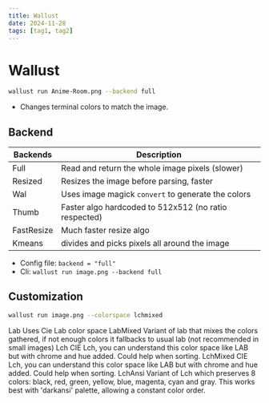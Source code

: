 ```yaml
---
title: Wallust
date: 2024-11-28
tags: [tag1, tag2]
---
```


# Wallust

```bash
wallust run Anime-Room.png --backend full
```

- Changes terminal colors to match the image.

## Backend

| Backends   | Description                                           |
| ---------- | ----------------------------------------------------- |
| Full       | Read and return the whole image pixels (slower)       |
| Resized    | Resizes the image before parsing, faster              |
| Wal        | Uses image magick `convert` to generate the colors    |
| Thumb      | Faster algo hardcoded to 512x512 (no ratio respected) |
| FastResize | Much faster resize algo                               |
| Kmeans     | divides and picks pixels all around the image         |

- Config file: `backend = "full"`
- Cli: `wallust run image.png --backend full`

## Customization

```bash
wallust run image.png --colorspace lchmixed
```

Lab Uses Cie Lab color space
LabMixed Variant of lab that mixes the colors gathered, if not enough colors it fallbacks to usual lab (not recommended in small images)
Lch CIE Lch, you can understand this color space like LAB but with chrome and hue added. Could help when sorting.
LchMixed CIE Lch, you can understand this color space like LAB but with chrome and hue added. Could help when sorting.
LchAnsi Variant of Lch which preserves 8 colors: black, red, green, yellow, blue, magenta, cyan and gray. This works best with 'darkansi' palette, allowing a constant color order.
